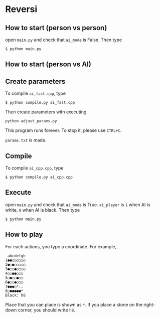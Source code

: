 # Reversi

## How to start (person vs person)
open ```main.py``` and check that ```ai_mode``` is False.
Then type
```
$ python main.py
```

## How to start (person vs AI)

## Create parameters

To compile ```ai_fast.cpp```, type

```
$ python compile.py ai_fast.cpp
```

Then create parameters with executing

```
python adjust_params.py
```

This program runs forever. To stop it, please use ```CTRL+C```.

```params.txt``` is made.

## Compile

To compile `ai_cpp.cpp`, type

```
$ python compile.py ai_cpp.cpp
```

## Execute

open ```main.py``` and check that ```ai_mode``` is True.
```ai_player``` is ```1``` when AI is white, ```0``` when AI is black.
Then type

```
$ python main.py
```

## How to play
For each actions, you type a coordinate. For example,
```
 abcdefgh
1●●○○○○○○
2●○●○○○○○
3●○○●○○○○
4○○●●○○○
5○●○○●○○
6●○○●○○○
7●●●○*..
8○●●●●●*
Black: h8
```
Place that you can place is shown as ```*```.
If you place a stone on the right-down corner, you should write ```h8```.

